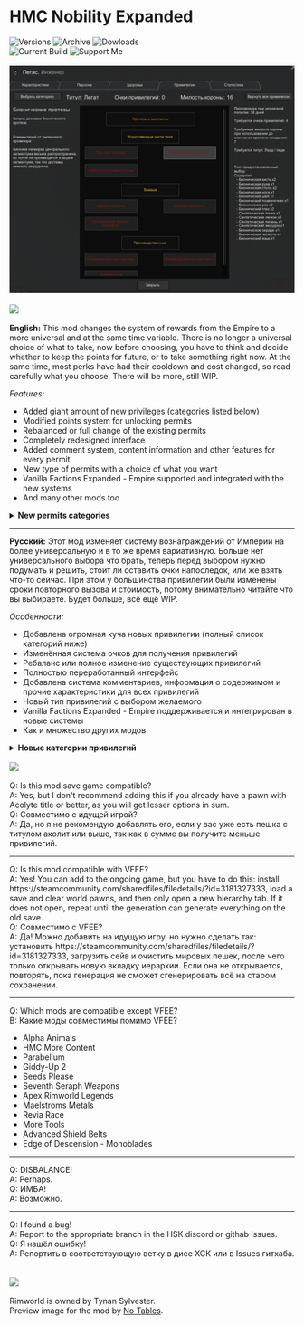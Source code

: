 # HMC Nobility Expanded
![Versions](https://img.shields.io/badge/supported_versions-1.4%2C_1.5-3c6bbc?style=for-the-badge)
![Archive](https://img.shields.io/badge/archive_versions-1.3-3c6bbc?style=for-the-badge)
![Dowloads](https://img.shields.io/github/downloads/pacas/HMC-Nobility-Expanded/total?style=for-the-badge&color=3c6bbc) <br>
![Current Build](https://img.shields.io/github/v/release/pacas/HMC-Nobility-Expanded?display_name=release&style=for-the-badge&color=8c0e00&logo=github) 
![Support Me](https://img.shields.io/badge/boosty-support_me-8c0e00?style=for-the-badge&logo=boosty&labelColor=grey&link=https%3A%2F%2Fboosty.to%2Fpacas) 
<br><br>
![Preview](/preview.png?raw=true "Preview")<br><br>
<img src="https://i.imgur.com/svEwA2k.png">

**English:**
This mod changes the system of rewards from the Empire to a more universal and at the same time variable. There is no longer a universal choice of what to take, now before choosing, you have to think and decide whether to keep the points for future, or to take something right now. At the same time, most perks have had their cooldown and cost changed, so read carefully what you choose. There will be more, still WIP.

*Features:*
* Added giant amount of new privileges (categories listed below)
* Modified points system for unlocking permits
* Rebalanced or full change of the existing permits 
* Completely redesigned interface
* Added comment system, content information and other features for every permit
* New type of permits with a choice of what you want
* Vanilla Factions Expanded - Empire supported and integrated with the new systems
* And many other mods too
<details>
<summary><b>New permits categories</b></summary>

* Resources
* Tools
* Armor
* Apparel and accessories
* Melee weapons
* Ranged weapons (with ammo included)
* Turrets and mortars (with ammo included)
* Ammunition
* Animals
* Allies
* Colonists
* Military aid
* Prosthetics and implants
* Seeds
</details>
<hr>

**Русский:** 
Этот мод изменяет систему вознаграждений от Империи на более универсальную и в то же время вариативную.  Больше нет универсального выбора что брать, теперь перед выбором нужно подумать и решить, стоит ли оставить очки напоследок, или же взять что-то сейчас. При этом у большинства привилегий были изменены сроки повторного вызова и стоимость, потому внимательно читайте что вы выбираете. Будет больше, всё ещё WIP.

*Особенности:*
* Добавлена огромная куча новых привилегии (полный список категорий ниже)
* Изменённая система очков для получения привилегий 
* Ребаланс или полное изменение существующих привилегий
* Полностью переработанный интерфейс
* Добавлена система комментариев, информация о содержимом и прочие характеристики для всех привилегий
* Новый тип привилегий с выбором желаемого
* Vanilla Factions Expanded - Empire поддерживается и интегрирован в новые системы
* Как и множество других модов
<details>
<summary><b>Новые категории привилегий</b></summary>

* Ресурсы
* Инструменты
* Броня
* Одежда и аксессуары
* Холодное оружие
* Огнестрельное оружие (патроны в комплекте)
* Турели и миномёты (патроны в комплекте)
* Боеприпасы
* Животные
* Союзники
* Колонисты
* Военная поддержка
* Протезы и импланты
* Семена
</details>
<br>
<img src="https://i.imgur.com/5KVUmeE.png">

Q: Is this mod save game compatible?<br>
A: Yes, but I don't recommend adding this if you already have a pawn with Acolyte title or better, as you will get lesser options in sum.<br>
Q: Совместимо с идущей игрой?<br>
A: Да, но я не рекомендую добавлять его, если у вас уже есть пешка с титулом аколит или выше, так как в сумме вы получите меньше привилегий.<br>
<hr>
Q: Is this mod compatible with VFEE?<br>
A: Yes! You can add to the ongoing game, but you have to do this: install https://steamcommunity.com/sharedfiles/filedetails/?id=3181327333, load a save and clear world pawns, and then only open a new hierarchy tab. If it does not open, repeat until the generation can generate everything on the old save.<br>
Q: Совместимо с VFEE?<br>
A: Да! Можно добавить на идущую игру, но нужно сделать так: установить https://steamcommunity.com/sharedfiles/filedetails/?id=3181327333, загрузить сейв и очистить мировых пешек, после чего только открывать новую вкладку иерархии. Если она не открывается, повторять, пока генерация не сможет сгенерировать всё на старом сохранении.<br>
<hr>
Q: Which mods are compatible except VFEE?<br>
В: Какие моды совместимы помимо VFEE?<br>

* Alpha Animals<br>
* HMC More Content<br>
* Parabellum<br>
* Giddy-Up 2<br>
*  Seeds Please<br>
* Seventh Seraph Weapons<br>
* Apex Rimworld Legends<br>
* Maelstroms Metals<br>
* Revia Race<br>
* More Tools<br>
* Advanced Shield Belts<br>
* Edge of Descension - Monoblades<br>
<hr>
Q: DISBALANCE!<br>
A: Perhaps.<br>
Q: ИМБА!<br>
A: Возможно.<br>
<hr>
Q: I found a bug!<br>
A: Report to the appropriate branch in the HSK discord or githab Issues.<br>
Q: Я нашёл ошибку!<br>
A: Репортить в соответствующую ветку в дисе ХСК или в Issues гитхаба.<br><br><br>

<img src="https://i.imgur.com/fdngbbh.png">

Rimworld is owned by Tynan Sylvester.<br>
Preview image for the mod by [No Tables](https://twitter.com/No_Tables/status/1253989089000321026).<br>
